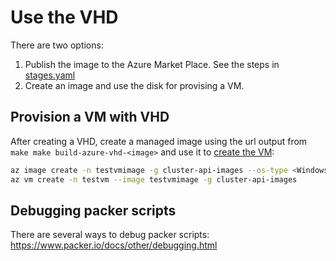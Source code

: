 # Use the VHD

There are two options:

1. Publish the image to the Azure Market Place.  See the steps in [stages.yaml](./.pipelines/stages.yaml)
2. Create an image and use the disk for provising a VM.

## Provision a VM with VHD

After creating a VHD, create a managed image using the url output from `make make build-azure-vhd-<image>` and use it to [create the VM](https://docs.microsoft.com/en-us/azure/virtual-machines/windows/build-image-with-packer#create-a-vm-from-the-packer-image): 

```bash
az image create -n testvmimage -g cluster-api-images --os-type <Windows/Linux> --source <storage url for vhd file>
az vm create -n testvm --image testvmimage -g cluster-api-images
```

## Debugging packer scripts
There are several ways to debug packer scripts: https://www.packer.io/docs/other/debugging.html